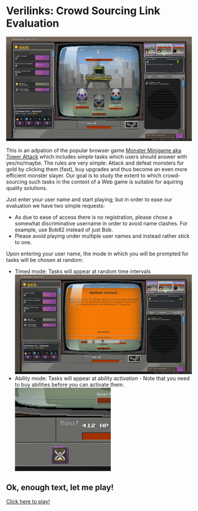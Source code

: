 # Verilinks: Crowd Sourcing Link Evaluation

![VeriTask vanilla](images/veritask-vanilla.png)

This in an adpation of the popular browser game [Monster Minigame aka Tower Attack](https://github.com/SteamDatabase/MonsterMinigame) which includes simple tasks
which users should answer with yes/no/maybe.
The rules are very simple: Attack and defeat monsters for gold by clicking them (fast), buy upgrades and thus become an even more efficient monster slayer.
Our goal is to study the extent to which crowd-sourcing such tasks in the context of a Web game is suitable for aquiring quality solutions.

Just enter your user name and start playing; but in order to ease our evaluation we have two simple requests:
* As due to ease of access there is no registration, please chose a somewhat discriminative username in order to avoid name clashes. For example, use Bob82 instead of just Bob.
* Please avoid playing under multiple user names and instead rather stick to one.

Upon entering your user name, the mode in which you will be prompted for tasks will be chosen at random:
* Timed mode: Tasks will appear at random time intervals
![VeriTask timed tasks](images/veritask-timed.png)
* Ability mode: Tasks will appear at ability _activation_ - Note that you need to buy abilities before you can activate them.
![VeriTask ability](images/veritask-ability.png)


## Ok, enough text, let me play!

[Click here to play!](http://138.68.87.150/)


